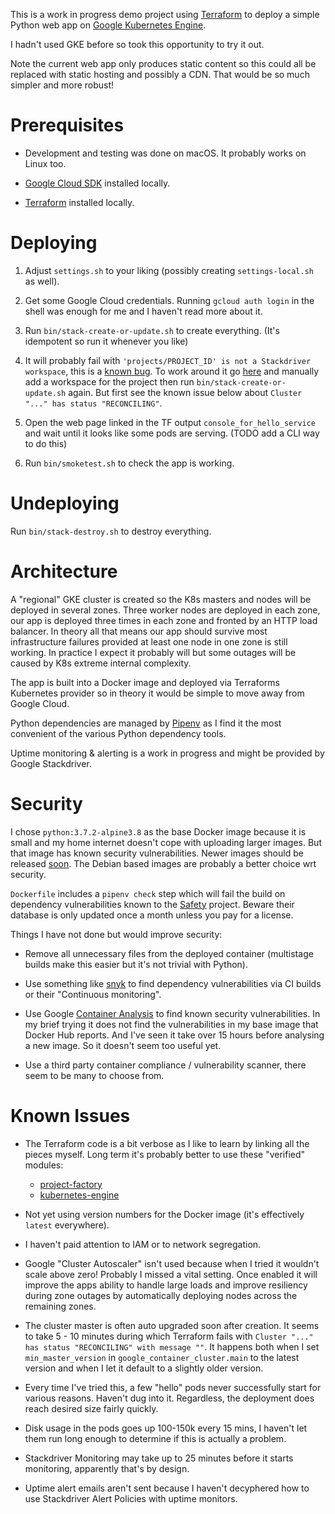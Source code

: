 This is a work in progress demo project using [Terraform](https://www.terraform.io/) to deploy a simple Python web app on
[Google Kubernetes Engine](https://cloud.google.com/kubernetes-engine/).

I hadn't used GKE before so took this opportunity to try it out.

Note the current web app only produces static content so this could all be replaced with static hosting and possibly a CDN.  That would
be so much simpler and more robust!


# Prerequisites

* Development and testing was done on macOS.  It probably works on Linux too.

* [Google Cloud SDK](https://cloud.google.com/sdk/docs/quickstarts) installed locally.

* [Terraform](https://www.terraform.io/downloads.html) installed locally.


# Deploying

1. Adjust `settings.sh` to your liking (possibly creating `settings-local.sh` as well).

1. Get some Google Cloud credentials.  Running `gcloud auth login` in the shell was enough for me and I haven't read more about it.
 
1. Run `bin/stack-create-or-update.sh` to create everything.  (It's idempotent so run it whenever you like)

1. It will probably fail with `'projects/PROJECT_ID' is not a Stackdriver workspace`, this is a [known bug](https://github.com/terraform-providers/terraform-provider-google/issues/2605).
   To work around it go [here](https://app.google.stackdriver.com/accounts) and manually add a workspace for the project
   then run `bin/stack-create-or-update.sh` again.  But first see the known issue below about `Cluster "..." has status "RECONCILING"`.

1. Open the web page linked in the TF output `console_for_hello_service` and wait until it looks like some pods are serving.
   (TODO add a CLI way to do this)

1. Run `bin/smoketest.sh` to check the app is working.


# Undeploying

Run `bin/stack-destroy.sh` to destroy everything.


# Architecture

A "regional" GKE cluster is created so the K8s masters and nodes will be deployed in several zones. Three worker nodes are deployed in each
zone, our app is deployed three times in each zone and fronted by an HTTP load balancer. In theory all that means our app should survive
most infrastructure failures provided at least one node in one zone is still working.  In practice I expect it probably will but some
outages will be caused by K8s extreme internal complexity.

The app is built into a Docker image and deployed via Terraforms Kubernetes provider so in theory it would be simple to move away from
Google Cloud.

Python dependencies are managed by [Pipenv](https://docs.pipenv.org/) as I find it the most convenient of the various Python
dependency tools.

Uptime monitoring & alerting is a work in progress and might be provided by Google Stackdriver.


# Security

I chose `python:3.7.2-alpine3.8` as the base Docker image because it is small and my home internet doesn't cope with uploading larger
images.  But that image has known security vulnerabilities.  Newer images should be released [soon](https://github.com/docker-library/python/pull/375).
The Debian based images are probably a better choice wrt security.

`Dockerfile` includes a `pipenv check` step which will fail the build on dependency vulnerabilities known to the
[Safety](https://pyup.io/safety/) project.  Beware their database is only updated once a month unless you pay for a license.  

Things I have not done but would improve security:

* Remove all unnecessary files from the deployed container (multistage builds make this easier but it's not trivial with Python).

* Use something like [snyk](https://snyk.io) to find dependency vulnerabilities via CI builds or their "Continuous monitoring".

* Use Google [Container Analysis](https://cloud.google.com/container-registry/docs/container-analysis) to find known security
  vulnerabilities.  In my brief trying it does not find the vulnerabilities in my base image that Docker Hub reports.  And I've seen it 
  take over 15 hours before analysing a new image.  So it doesn't seem too useful yet.

* Use a third party container compliance / vulnerability scanner, there seem to be many to choose from. 


# Known Issues

* The Terraform code is a bit verbose as I like to learn by linking all the pieces myself.
  Long term it's probably better to use these "verified" modules:

    * [project-factory](https://registry.terraform.io/modules/terraform-google-modules/project-factory/google/1.0.2)
    * [kubernetes-engine](https://registry.terraform.io/modules/terraform-google-modules/kubernetes-engine/google/0.4.0)

* Not yet using version numbers for the Docker image (it's effectively `latest` everywhere).

* I haven't paid attention to IAM or to network segregation.
 
* Google "Cluster Autoscaler" isn't used because when I tried it wouldn't scale above zero!  Probably I missed a vital setting.
  Once enabled it will improve the apps ability to handle large loads and improve resiliency during zone outages by automatically deploying
  nodes across the remaining zones.

* The cluster master is often auto upgraded soon after creation.  It seems to take 5 - 10 minutes during which Terraform fails with
  `Cluster "..." has status "RECONCILING" with message ""`.  It happens both when I set `min_master_version` in
  `google_container_cluster.main` to the latest version and when I let it default to a slightly older version.
  
* Every time I've tried this, a few "hello" pods never successfully start for various reasons.  Haven't dug into it.  Regardless, the
  deployment does reach desired size fairly quickly.

* Disk usage in the pods goes up 100-150k every 15 mins, I haven't let them run long enough to determine if this is actually a problem.

* Stackdriver Monitoring may take up to 25 minutes before it starts monitoring, apparently that's by design.

* Uptime alert emails aren't sent because I haven't decyphered how to use Stackdriver Alert Policies with uptime monitors.
